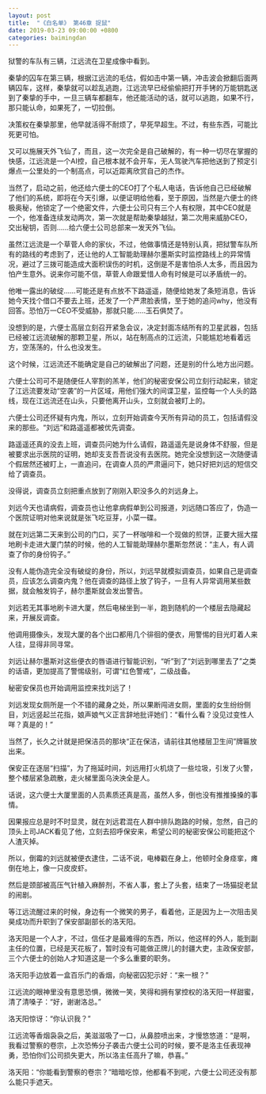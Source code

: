 ```yaml
---
layout: post
title:  "《白名单》 第46章 捉鼠"
date: 2019-03-23 09:00:00 +0800
categories: baimingdan
---
```

狱警的车队有三辆，江远流在卫星成像中看到。

秦挚的囚车在第三辆，根据江远流的毛估，假如击中第一辆，冲击波会掀翻后面两辆囚车，这样，秦挚就可以趁乱逃跑，江远流早已经偷偷把打开手铐的万能钥匙送到了秦挚的手中，一旦三辆车都翻车，他还能活动的话，就可以逃跑，如果不行，那只能认命，如果死了，一切拉倒。

决策权在秦挚那里，他早就活得不耐烦了，早死早超生。不过，有些东西，可能比死更可怕。

又可以施展天外飞仙了，而且，这一次完全是自己破解的，有一种一切尽在掌握的快感，江远流是一个AI控，自己根本就不会开车，无人驾驶汽车把他送到了预定引爆点一公里处的一个制高点，可以近距离欣赏自己的杰作。

当然了，启动之前，他还给六便士的CEO打了个私人电话，告诉他自己已经破解了他们的系统，即将在今天引爆，以便证明给他看，至于原因，当然是六便士的终极奥秘，他锁定了一个绝密文件，六便士公司只有三个人有权限，其中CEO就是一个，他准备连续发动两次，第一次就是帮助秦挚越狱，第二次用来威胁CEO，交出秘钥，否则……给六便士公司总部来一发天外飞仙。

虽然江远流是一个草菅人命的家伙，不过，他做事情还是特别认真，把狱警车队所有的路线的考虑到了，还让他的人工智能助理赫尔墨斯实时监控路线上的异常情况，避过了三拨可能造成大面积误伤的时机，这倒是不是害怕杀人太多，而且因为怕产生意外。说来你可能不信，草菅人命跟爱惜人命有时候是可以矛盾统一的。

他唯一露出的破绽……可能还是有点放不下路遥遥，随便给她发了条短消息，告诉她今天找个借口不要去上班，还发了一个严肃脸表情，至于她的追问why，他没有回答。恐怕万一CEO不受威胁，那就只能……玉石俱焚了。

没想到的是，六便士高层立刻召开紧急会议，决定封面冻结所有的卫星武器，包括已经被江远流破解的那颗卫星，所以，站在制高点的江远流，只能尴尬地看着远方，空荡荡的，什么也没发生。

这个时候，江远流还不能确定是自己的破解出了问题，还是别的什么地方出问题。

六便士公司可不是随便任人宰割的羔羊，他们的秘密安保公司立刻行动起来，锁定了江远流要发动“空袭”的一片区域，用他们强大的间谍卫星，监控每一个人头的路线，现在江远流还在山头，只要他离开山头，立刻就会被盯上的。

六便士公司还怀疑有内鬼，所以，立刻开始调查今天所有异动的员工，包括请假没来的那些。“刘远”和路遥遥都被优先调查。

路遥遥还真的没去上班，调查员问她为什么请假，路遥遥先是说身体不舒服，但是被要求出示医院的证明，她却支支吾吾说没有去医院。她完全没想到这一次随便请个假居然还被盯上，一直追问，在调查人员的严肃逼问下，她只好把刘远的短信交给了调查员。

没得说，调查员立刻把重点放到了刚刚入职没多久的刘远身上。

刘远今天也请病假，调查员也让他拿病假单到公司报道，刘远随口答应了，伪造一个医院证明对他来说就是张飞吃豆芽，小菜一碟。

就在刘远第二天来到公司的门口，买了一杯咖啡和一个现做的煎饼，正要大摇大摆地刷卡走进大厦门禁的时候，他的人工智能助理赫尔墨斯忽然说：“主人，有人调查了你的身份钩子。”

没有人能伪造完全没有破绽的身份，所以，刘远早就模拟调查员，如果自己是调查员，应该怎么调查内鬼？他在调查的路径上放了钩子，一旦有人异常调用某些数据，就会触发钩子，赫尔墨斯就会发出警告。

刘远若无其事地刷卡进大厦，然后电梯坐到一半，跑到随机的一个楼层去隐藏起来，开展反调查。

他调用摄像头，发现大厦的各个出口都用几个徘徊的便衣，用警惕的目光盯着人来人往，显得非同寻常。

刘远让赫尔墨斯对这些便衣的唇语进行智能识别，“听”到了“刘远到哪里去了”之类的话语，更加提高了警惕级别，可谓“红色警戒”，二级战备。

秘密安保员也开始调用监控来找刘远了！

刘远发现女厕所是一个不错的藏身之处，所以果断闯进女厕，里面的女生纷纷侧目，刘远竖起兰花指，娘声娘气义正言辞地批评她们：“看什么看？没见过变性人咩？真是的！”

当然了，长久之计就是把保洁员的那块“正在保洁，请前往其他楼层卫生间”牌匾放出来。

保安正在逐层“扫描”，为了拖延时间，刘远用打火机烧了一些垃圾，引发了火警，整个楼层紧急疏散，走火梯里面乌泱泱全是人。

话说，这六便士大厦里面的人员素质还真是高，虽然人多，倒也没有推推搡搡的事情。

因果报应总是时不时显灵，就在刘远君混在人群中排队跑路的时候，忽然，自己的顶头上司JACK看见了他，立刻去招呼保安来，希望公司的秘密安保公司能把这个人渣灭掉。

所以，倒霉的刘远就被便衣逮住，二话不说，电棒戳在身上，他顿时全身痉挛，瘫倒在地上，像一只皮皮虾。

然后是颈部被高压气针植入麻醉剂，不省人事，套上了头套，结束了一场猫捉老鼠的闹剧。

等江远流醒过来的时候，身边有一个微笑的男子，看着他，正是因为上一次阻击吴昊成功而升职到了保安部副部长的洛天阳。

洛天阳是一个人才，不过，信任才是最难得的东西，所以，他这样的外人，能到副主任的位置，已经是天花板了，暂时没有可能做正牌儿的封疆大吏，主政保安部，三个六便士的创始人才知道这是一个多么重要的职务。

洛天阳手边放着一盒百乐门的香烟，向秘密囚犯示好：“来一根？”

江远流的眼神里没有意思恐惧，微微一笑，笑得和拥有掌控权的洛天阳一样甜蜜，清了清嗓子：“好，谢谢洛总。”

洛天阳惊讶：“你认识我？”

江远流等香烟袅袅之后，美滋滋吸了一口，从鼻腔喷出来，才慢悠悠道：“是啊，我看过警察的卷宗，上次恐怖分子袭击六便士公司的时候，要不是洛主任表现神勇，恐怕你们公司损失更大，所以洛主任高升了嘛，恭喜。”

洛天阳：“你能看到警察的卷宗？”暗暗吃惊，他都看不到呢，六便士公司还没有那么能只手遮天。

